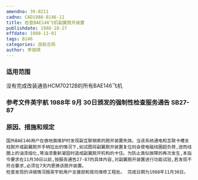 ```yaml
---
amendno: 39-0211  
cadno: CAD1988-B146-11  
title: 检查BAE146飞机副翼脱开装置  
publishdate: 1988-10-27  
effdate: 1988-11-01  
tags: B146  
categories: 民航总局  
author: 李丽琪  
---
```

  
### 适用范围  
没有完成改装通告HCM70212B的所有BAE146飞机  
  
<!--more-->  
### 参考文件英宇航 1988年 9月 30日颁发的强制性检查服务通告 SB27-87  
  
### 原因、措施和规定  
    国外BAE146用户在做地面维护时发现副互联钢索的脱开装置失效。当该系统通电和互联卡槽支柱脱开或副翼脱开手柄拉出的情况下,如试图将副翼脱开装置复位则会使电磁线圈超负荷,进而线圈上的油漆熔化,等油漆重新凝固时造成副翼脱开机构的卡住。为防止类似故障的再次发生,本指令要求在11月30日以前,按服务通告27-87的具体内容,对副翼脱开装置进行功能试验,若发现不符合要求,必须在7天内更换该脱开装置。  
    检查发现的详细情况报英宇航用户支援部和我司维修工程处。 完成日期为1988年11月30日。  
